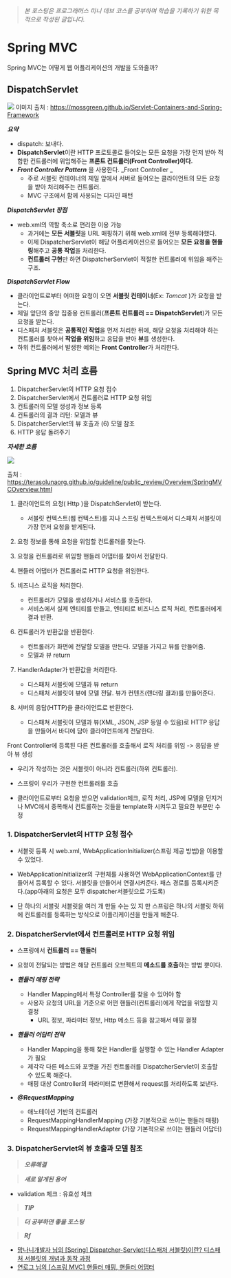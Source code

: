 >_본 포스팅은 프로그래머스 미니 데브 코스를 공부하며 
학습을 기록하기 위한 목적으로 작성된 글입니다._

# Spring MVC
Spring MVC는 어떻게 웹 어플리케이션의 개발을 도와줄까? 

## DispatchServlet
![](https://velog.velcdn.com/images/suran-kim/post/57cfa1bd-ba7b-439c-8bd4-fd6f2bfa9805/image.png)
이미지 출처 : https://mossgreen.github.io/Servlet-Containers-and-Spring-Framework


_**요약**_
- dispatch: 보내다.
- **DispatchServlet**이란 HTTP 프로토콜로 들어오는 모든 요청을 가장 먼저 받아 적합한 컨트롤러에 위임해주는 **프론트 컨트롤러(Front Controller)이다.**
- _**Front Controller Pattern**_ 을 사용한다.
_Front Controller _
   -  주로 서블릿 컨테이너의 제일 앞에서 서버로 들어오는 클라이언트의 모든 요청을 받아 처리해주는 컨트롤러. 
   -  MVC 구조에서 함께 사용되는 디자인 패턴

_**DispatchServlet 장점**_
- web.xml의 역할 축소로 편리한 이용 가능
  - 과거에는 **모든 서블릿**을 URL 매핑하기 위해 web.xml에 전부 등록해야했다.
  - 이제 DispatcherServlet이 해당 어플리케이션으로 들어오는 **모든 요청을 핸들링**해주고 **공통 작업**을 처리한다.
   - **컨트롤러 구현**만 하면 DispatcherServlet이 적절한 컨트롤러에 위임을 해주는 구조.
 


_**DispatchServlet Flow**_
- 클라이언트로부터 어떠한 요청이 오면 **서블릿 컨테이너**(Ex: _Tomcat_ )가 요청을 받는다.
- 제일 앞단의 중앙 집중용 컨트롤러(**프론트 컨트롤러 == DispatchServlet**)가 모든 요청을 받는다. 
- 디스패처 서블릿은 **공통적인 작업**을 먼저 처리한 뒤에, 해당 요청을 처리해야 하는 컨트롤러를 찾아서 **작업을 위임**하고 응답을 받아 **뷰**를 생성한다.
- 하위 컨트롤러에서 발생한 예외는 **Front Controller**가 처리한다.


## Spring MVC 처리 흐름



1. DispatcherServlet의 HTTP 요청 접수
2. DispatcherServlet에서 컨트롤러로 HTTP 요청 위임
3. 컨트롤러의 모델 생성과 정보 등록
4. 컨트롤러의 결과 리턴: 모델과 뷰
5. DispatcherServlet의 뷰 호출과 (6) 모델 참조
6. HTTP 응답 돌려주기





_**자세한 흐름**_

![](https://velog.velcdn.com/images/suran-kim/post/44aa0873-a908-4445-9319-e80c1ad95570/image.png)

출처 : https://terasolunaorg.github.io/guideline/public_review/Overview/SpringMVCOverview.html


1. 클라이언트의 요청( Http )을 DispatchServlet이 받는다.
   - 서블릿 컨텍스트(웹 컨텍스트)를 지나 스프링 컨텍스트에서 디스패처 서블릿이 가장 먼저 요청을 받게된다.
2. 요청 정보를 통해 요청을 위임할 컨트롤러를 찾는다.
3. 요청을 컨트롤러로 위임할 핸들러 어댑터를 찾아서 전달한다. 
4. 핸들러 어댑터가 컨트롤러로 HTTP 요청을 위임한다.
5. 비즈니스 로직을 처리한다.
   - 컨트롤러가 모델을 생성하거나 서비스를 호출한다. 
   - 서비스에서 실제 엔티티를 만들고, 엔티티로 비즈니스 로직 처리, 컨트롤러에게 결과 반환. 
6. 컨트롤러가 반환값을 반환한다.
   - 컨트롤러가 화면에 전달할 모델을 만든다. 모델을 가지고 뷰를 만들어줌.
   - 모델과 뷰  return
7. HandlerAdapter가 반환값을 처리한다.
   - 디스패처 서블릿에  모델과 뷰  return
   - 디스패처 서블릿이 뷰에 모델 전달. 뷰가 컨텐츠(랜더링 결과)를 만들어준다.
   
8. 서버의 응답(HTTP)을 클라이언트로 반환한다.
   - 디스패쳐 서블릿이 모델과 뷰(XML, JSON, JSP 등일 수 있음)로
HTTP 응답을 만들어서 바디에 담아 클라이언트에게 전달한다.






Front Controller에 등록된 다른 컨트롤러를 호출해서 로직 처리를 위임 -> 응답을 받아 뷰 생성

- 우리가 작성하는 것은 서블릿이 아니라 컨트롤러(하위 컨트롤러).
- 스프링이 우리가 구현한 컨트롤러를 호출


- 클라이언트로부터 요청을 받으면 validation체크, 로직 처리, JSP에 모델을 던지거나 MVC에서 중복해서 컨트롤하는 것들을 template화 시켜두고 필요한 부분만 수정 




### 1. DispatcherServlet의 HTTP 요청 접수 
- 서블릿 등록 시 web.xml, WebApplicationInitializer(스프링 제공 방법)을 이용할 수 있었다. 
 
- WebApplicationInitializer의 구현체를 사용하면 WebApplicationContext를 만들어서 등록할 수 있다. 
서블릿을 만들어서 연결시켜준다.
패스 경로를 등록시켜준다.(app아래의 요청은 모두 dispatcher서블릿으로 가도록)

- 단 하나의 서블릿
서블릿을 여러 개 만들 수는 있 지 만
스프링은 하나의 서블릿 하위에 컨트롤러를 등록하는 방식으로 어플리케이션을 만들게 해준다.

### 2. DispatcherServlet에서 컨트롤러로 HTTP 요청 위임
- 스프링에서 **컨트롤러 == 핸들러**
- 요청이 전달되는 방법은 해당 컨트롤러 오브젝트의 **메소드를 호출**하는 방법 뿐이다.


-  _**핸들러 매핑 전략**_
   - Handler Mapping에서 특정 Controller를 찾을 수 있어야 함
   - 사용자 요청의 URL을 기준으로 어떤 핸들러(컨트롤러)에게 작업을 위임할 지 결정 
     - URL 정보, 파라미터 정보, Http 메소드 등을 참고해서 매핑 결정

  

  - _**핸들러 어답터 전략**_
    - Handler Mapping을 통해 찾은 Handler를 실행할 수 있는 Handler Adapter가 필요
    - 제각각 다른 메소드와 포맷을 가진 컨트롤러를 DispatcherServlet이 호출할 수 있도록 해준다.
    - 매핑 대상 Controller의 파라미터로 변환해서 request를 처리하도록 보낸다. 

    

-   _**@RequestMapping**_
    - 애노테이션 기반의 컨트롤러 
    - RequestMappingHandlerMapping (가장 기본적으로 쓰이는 핸들러 매핑)  
    - RequestMappingHandlerAdapter (가장 기본적으로 쓰이는 핸들러 어답터)  
 
### 3. DispatcherServlet의 뷰 호출과 모델 참조







> _**오류해결**_
  
> _**새로 알게된 용어**_
  - validation 체크 : 유효성 체크 
> _**TIP**_
  
> _**더 공부하면 좋을 포스팅**_
  
>_**Rf**_
- [망나니개발자 님의 [Spring] Dispatcher-Servlet(디스패처 서블릿)이란? 디스패처 서블릿의 개념과 동작 과정](https://mangkyu.tistory.com/18)
- [연로그 님의 [스프링 MVC] 핸들러 매핑, 핸들러 어댑터](https://yeonyeon.tistory.com/112)